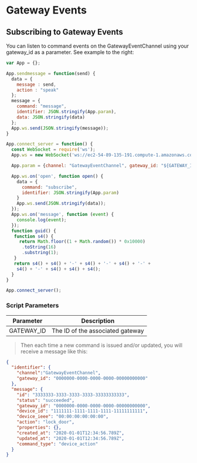 # Gateway Events

## Subscribing to Gateway Events

You can listen to command events on the GatewayEventChannel using your gateway_id as a parameter. See example to the right:

```javascript
var App = {};

App.sendmessage = function(send) {
  data = {
    message : send,
    action : "speak"
  };
  message = {
    command: "message",
    identifier: JSON.stringify(App.param),
    data: JSON.stringify(data)
  };
  App.ws.send(JSON.stringify(message));
}

App.connect_server = function() {
  const WebSocket = require('ws');
  App.ws = new WebSocket('ws://ec2-54-89-135-191.compute-1.amazonaws.com:8080/cable', ["actioncable-v1-json", "actioncable-unsupported"]);

  App.param = {channel: "GatewayEventChannel", gateway_id: "${GATEWAY_ID}"};

  App.ws.on('open', function open() {
    data = {
      command: "subscribe",
      identifier: JSON.stringify(App.param)
    }
    App.ws.send(JSON.stringify(data));
  });
  App.ws.on('message', function (event) {
    console.log(event);
  });
  function guid() {
   function s4() {
     return Math.floor((1 + Math.random()) * 0x10000)
      .toString(16)
      .substring(1);
   }
   return s4() + s4() + '-' + s4() + '-' + s4() + '-' +
    s4() + '-' + s4() + s4() + s4();
  }
}

App.connect_server();
```

### Script Parameters

Parameter | Description
--------- | -----------
GATEWAY_ID | The ID of the associated gateway

> Then each time a new command is issued and/or updated, you will receive a message like this:

```json
{
  "identifier": {
    "channel":"GatewayEventChannel",
    "gateway_id": "0000000-0000-0000-0000-00000000000"
  },
  "message": {
    "id": "3333333-3333-3333-3333-33333333333",
    "status": "succeeded",
    "gateway_id": "0000000-0000-0000-0000-00000000000",
    "device_id": "1111111-1111-1111-1111-11111111111",
    "device_ieee": "00:00:00:00:00:00",
    "action": "lock_door",
    "properties": {},
    "created_at": "2020-01-01T12:34:56.789Z",
    "updated_at": "2020-01-01T12:34:56.789Z",
    "command_type": "device_action"
  }
}
```
